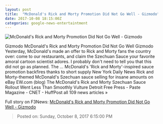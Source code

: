```yaml
---
layout: post
title:  "McDonald's Rick and Morty Promotion Did Not Go Well - Gizmodo"
date: 2017-10-08 18:15:00Z
categories: google-news-entertaintment
---
```


![McDonald's Rick and Morty Promotion Did Not Go Well - Gizmodo](https://i.kinja-img.com/gawker-media/image/upload/s--KqsotZmJ--/c_fill,fl_progressive,g_center,h_900,q_80,w_1600/w0n3aafx2talpsk8qpm6.png)

Gizmodo McDonald's Rick and Morty Promotion Did Not Go Well Gizmodo Yesterday, McDonald's made an offer to Rick and Morty fans the country over: come to our restaurants, and claim the Szechuan Sauce your favorite amoral cartoon scientist adores. I probably don't need to tell you that this did not go as planned. The ... McDonald's 'Rick and Morty'-inspired sauce promotion backfires thanks to short supply New York Daily News Rick and Morty-themed McDonald's Szechuan sauce selling for insane amounts on eBay EW.com (blog) The McDonald's Rick and Morty Szechuan Sauce Rollout Went Less Than Smoothly Vulture Detroit Free Press - Paste Magazine - CNET - HuffPost all 109 news articles »


Full story on F3News: [McDonald's Rick and Morty Promotion Did Not Go Well - Gizmodo](http://www.f3nws.com/n/MdZmCB)

> Posted on: Sunday, October 8, 2017 6:15:00 PM
